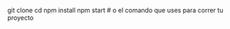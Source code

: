 git clone <url-del-repo>
cd <carpeta-del-proyecto>
npm install
npm start  # o el comando que uses para correr tu proyecto
